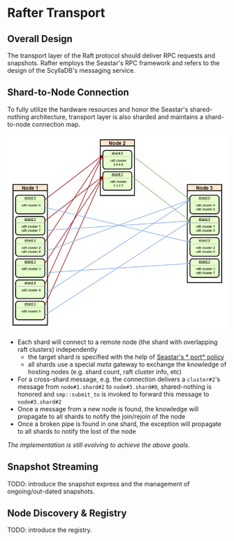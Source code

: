 # Rafter Transport

## Overall Design

The transport layer of the Raft protocol should deliver RPC requests and snapshots. Rafter employs the Seastar's RPC
framework and refers to the design of the ScyllaDB's messaging service.

## Shard-to-Node Connection

To fully utilize the hardware resources and honor the Seastar's shared-nothing architecture, transport layer is also
sharded and maintains a shard-to-node connection map.

![transport.drawio.png](transport.drawio.png)

- Each shard will connect to a remote node (the shard with overlapping raft clusters) independently
    - the target shard is specified with the help of [Seastar's *
      port* policy](https://github.com/scylladb/seastar/blob/master/doc/network-connection-load-balancing.md#load-balancing)
    - all shards use a special *meta* gateway to exchange the knowledge of hosting nodes (e.g. shard count, raft cluster
      info, etc)
- For a cross-shard message, e.g. the connection delivers a `cluster#2`'s message from `node#1.shard#2`
  to `node#3.shard#0`, shared-nothing is honored and `smp::submit_to` is invoked to forward this message
  to `node#3.shard#2`
- Once a message from a new node is found, the knowledge will propagate to all shards to notify the join/rejoin of the
  node
- Once a broken pipe is found in one shard, the exception will propagate to all shards to notify the lost of the node

*The implementation is still evolving to achieve the above goals.*

## Snapshot Streaming

TODO: introduce the snapshot express and the management of ongoing/out-dated snapshots.

## Node Discovery & Registry

TODO: introduce the registry.
